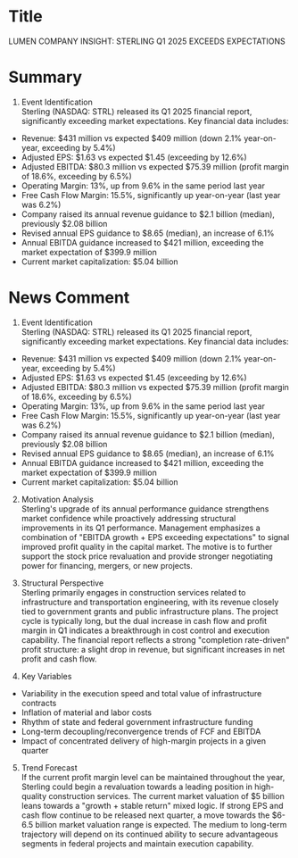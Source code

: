 # Title
LUMEN COMPANY INSIGHT: STERLING Q1 2025 EXCEEDS EXPECTATIONS

# Summary
1. Event Identification  
Sterling (NASDAQ: STRL) released its Q1 2025 financial report, significantly exceeding market expectations. Key financial data includes:  
- Revenue: $431 million vs expected $409 million (down 2.1% year-on-year, exceeding by 5.4%)  
- Adjusted EPS: $1.63 vs expected $1.45 (exceeding by 12.6%)  
- Adjusted EBITDA: $80.3 million vs expected $75.39 million (profit margin of 18.6%, exceeding by 6.5%)  
- Operating Margin: 13%, up from 9.6% in the same period last year  
- Free Cash Flow Margin: 15.5%, significantly up year-on-year (last year was 6.2%)  
- Company raised its annual revenue guidance to $2.1 billion (median), previously $2.08 billion  
- Revised annual EPS guidance to $8.65 (median), an increase of 6.1%  
- Annual EBITDA guidance increased to $421 million, exceeding the market expectation of $399.9 million  
- Current market capitalization: $5.04 billion  

# News Comment
1. Event Identification  
Sterling (NASDAQ: STRL) released its Q1 2025 financial report, significantly exceeding market expectations. Key financial data includes:  
- Revenue: $431 million vs expected $409 million (down 2.1% year-on-year, exceeding by 5.4%)  
- Adjusted EPS: $1.63 vs expected $1.45 (exceeding by 12.6%)  
- Adjusted EBITDA: $80.3 million vs expected $75.39 million (profit margin of 18.6%, exceeding by 6.5%)  
- Operating Margin: 13%, up from 9.6% in the same period last year  
- Free Cash Flow Margin: 15.5%, significantly up year-on-year (last year was 6.2%)  
- Company raised its annual revenue guidance to $2.1 billion (median), previously $2.08 billion  
- Revised annual EPS guidance to $8.65 (median), an increase of 6.1%  
- Annual EBITDA guidance increased to $421 million, exceeding the market expectation of $399.9 million  
- Current market capitalization: $5.04 billion  

2. Motivation Analysis  
Sterling's upgrade of its annual performance guidance strengthens market confidence while proactively addressing structural improvements in its Q1 performance. Management emphasizes a combination of "EBITDA growth + EPS exceeding expectations" to signal improved profit quality in the capital market. The motive is to further support the stock price revaluation and provide stronger negotiating power for financing, mergers, or new projects.  

3. Structural Perspective  
Sterling primarily engages in construction services related to infrastructure and transportation engineering, with its revenue closely tied to government grants and public infrastructure plans. The project cycle is typically long, but the dual increase in cash flow and profit margin in Q1 indicates a breakthrough in cost control and execution capability. The financial report reflects a strong "completion rate-driven" profit structure: a slight drop in revenue, but significant increases in net profit and cash flow.  

4. Key Variables  
- Variability in the execution speed and total value of infrastructure contracts  
- Inflation of material and labor costs  
- Rhythm of state and federal government infrastructure funding  
- Long-term decoupling/reconvergence trends of FCF and EBITDA   
- Impact of concentrated delivery of high-margin projects in a given quarter  

5. Trend Forecast  
If the current profit margin level can be maintained throughout the year, Sterling could begin a revaluation towards a leading position in high-quality construction services. The current market valuation of $5 billion leans towards a "growth + stable return" mixed logic. If strong EPS and cash flow continue to be released next quarter, a move towards the $6-6.5 billion market valuation range is expected. The medium to long-term trajectory will depend on its continued ability to secure advantageous segments in federal projects and maintain execution capability.
